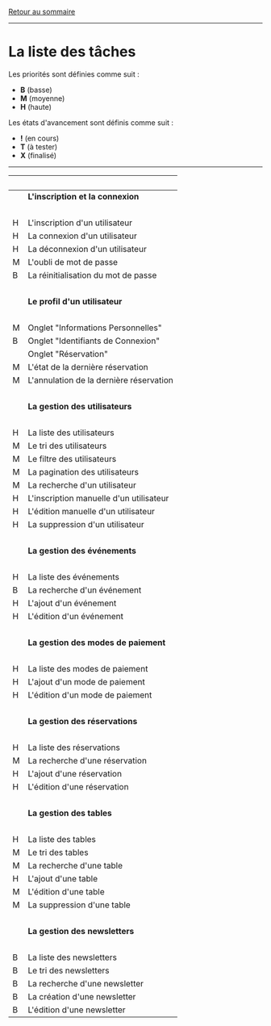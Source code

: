 [Retour au sommaire](README.md)

***

# La liste des tâches

Les priorités sont définies comme suit :

- **B** (basse)
- **M** (moyenne)
- **H** (haute)

Les états d'avancement sont définis comme suit :

- **!** (en cours)
- **T** (à tester)
- **X** (finalisé)

***

|<br>||
|-|-|
||**L'inscription et la connexion**|
|<br>||
|H|L'inscription d'un utilisateur|
|H|La connexion d'un utilisateur|
|H|La déconnexion d'un utilisateur|
|M|L'oubli de mot de passe|
|B|La réinitialisation du mot de passe|
|<br>||
||**Le profil d'un utilisateur**|
|<br>||
|M|Onglet "Informations Personnelles"|
|B|Onglet "Identifiants de Connexion"|
||Onglet "Réservation"|
|M|L'état de la dernière réservation|
|M|L'annulation de la dernière réservation|
|<br>||
||**La gestion des utilisateurs**|
|<br>||
|H|La liste des utilisateurs|
|M|Le tri des utilisateurs|
|M|Le filtre des utilisateurs|
|M|La pagination des utilisateurs|
|M|La recherche d'un utilisateur|
|H|L'inscription manuelle d'un utilisateur|
|H|L'édition manuelle d'un utilisateur|
|H|La suppression d'un utilisateur|
|<br>||
||**La gestion des événements**|
|<br>||
|H|La liste des événements|
|B|La recherche d'un événement|
|H|L'ajout d'un événement|
|H|L'édition d'un événement|
|<br>||
||**La gestion des modes de paiement**|
|<br>||
|H|La liste des modes de paiement|
|H|L'ajout d'un mode de paiement|
|H|L'édition d'un mode de paiement|
|<br>||
||**La gestion des réservations**|
|<br>||
|H|La liste des réservations|
|M|La recherche d'une réservation|
|H|L'ajout d'une réservation|
|H|L'édition d'une réservation|
|<br>||
||**La gestion des tables**|
|<br>||
|H|La liste des tables|
|M|Le tri des tables|
|M|La recherche d'une table|
|H|L'ajout d'une table|
|M|L'édition d'une table|
|M|La suppression d'une table|
|<br>||
||**La gestion des newsletters**|
|<br>||
|B|La liste des newsletters|
|B|Le tri des newsletters|
|B|La recherche d'une newsletter|
|B|La création d'une newsletter|
|B|L'édition d'une newsletter|